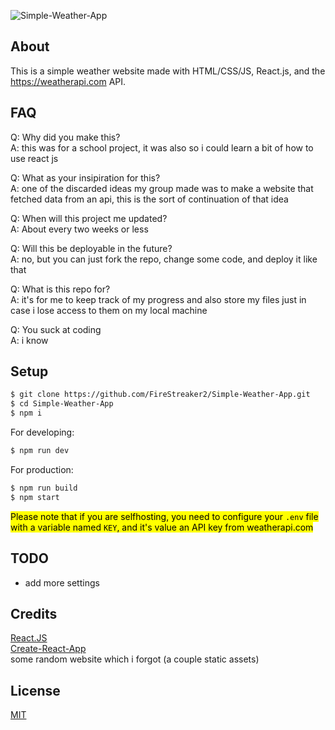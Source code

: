 ![Simple-Weather-App](https://socialify.git.ci/FireStreaker2/Simple-Weather-App/image?description=1&descriptionEditable=A%20simple%20weather%20website%20using%20the%20weatherapi.com%20API%20and%20React.JS&font=Bitter&forks=1&issues=1&logo=https%3A%2F%2Fraw.githubusercontent.com%2FFireStreaker2%2FSimple-Weather-App%2Fmain%2Fsrc%2Fsun.png&name=1&owner=1&pattern=Diagonal%20Stripes&pulls=1&stargazers=1&theme=Dark)

## About
This is a simple weather website made with HTML/CSS/JS, React.js, and the https://weatherapi.com API.

## FAQ
Q: Why did you make this?   
A: this was for a school project, it was also so i could learn a bit of how to use react js    

Q: What as your insipiration for this?    
A: one of the discarded ideas my group made was to make a website that fetched data from an api, this is the sort of continuation of that idea    

Q: When will this project me updated?      
A: About every two weeks or less     

Q: Will this be deployable in the future?   
A: no, but you can just fork the repo, change some code, and deploy it like that    

Q: What is this repo for?   
A: it's for me to keep track of my progress and also store my files just in case i lose access to them on my local machine    

Q: You suck at coding    
A: i know

## Setup
```bash
$ git clone https://github.com/FireStreaker2/Simple-Weather-App.git
$ cd Simple-Weather-App
$ npm i
```
For developing:
```bash
$ npm run dev
```
For production:
```bash
$ npm run build
$ npm start
```
<mark>Please note that if you are selfhosting, you need to configure your ``.env`` file with a variable named ``KEY``, and it's value an API key from weatherapi.com</mark>

## TODO
* add more settings

## Credits
<a href="https://reactjs.org/">React.JS</a>    
<a href="https://create-react-app.dev/">Create-React-App</a>    
<a>some random website which i forgot (a couple static assets)</a>    

## License
<a href="https://github.com/FireStreaker2/Simple-Weather-App/blob/main/LICENSE">MIT</a>
